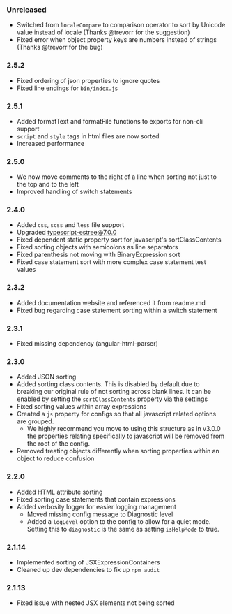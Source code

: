 ### Unreleased

- Switched from `localeCompare` to comparison operator to sort by Unicode value instead of locale (Thanks @trevorr for the suggestion)
- Fixed error when object property keys are numbers instead of strings (Thanks @trevorr for the bug)

### 2.5.2

- Fixed ordering of json properties to ignore quotes
- Fixed line endings for `bin/index.js`

### 2.5.1

- Added formatText and formatFile functions to exports for non-cli support
- `script` and `style` tags in html files are now sorted
- Increased performance

### 2.5.0

- We now move comments to the right of a line when sorting not just to the top and to the left
- Improved handling of switch statements

### 2.4.0

- Added `css`, `scss` and `less` file support
- Upgraded typescript-estree@7.0.0
- Fixed dependent static property sort for javascript's sortClassContents
- Fixed sorting objects with semicolons as line separators
- Fixed parenthesis not moving with BinaryExpression sort
- Fixed case statement sort with more complex case statement test values

### 2.3.2

- Added documentation website and referenced it from readme.md
- Fixed bug regarding case statement sorting within a switch statement

### 2.3.1

- Fixed missing dependency (angular-html-parser)

### 2.3.0

- Added JSON sorting
- Added sorting class contents. This is disabled by default due to breaking our original rule of not sorting across blank lines. It can be enabled by setting the `sortClassContents` property via the settings
- Fixed sorting values within array expressions
- Created a `js` property for configs so that all javascript related options are grouped.
  - We highly recommend you move to using this structure as in v3.0.0 the properties relating specifically to javascript will be removed from the root of the config.
- Removed treating objects differently when sorting properties within an object to reduce confusion

### 2.2.0

- Added HTML attribute sorting
- Fixed sorting case statements that contain expressions
- Added verbosity logger for easier logging management
  - Moved missing config message to Diagnostic level
  - Added a `logLevel` option to the config to allow for a quiet mode. Setting this to `diagnostic` is the same as setting `isHelpMode` to true.

### 2.1.14

- Implemented sorting of JSXExpressionContainers
- Cleaned up dev dependencies to fix up `npm audit`

### 2.1.13

- Fixed issue with nested JSX elements not being sorted
